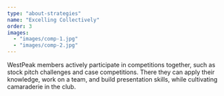 ```yaml
---
type: "about-strategies"
name: "Excelling Collectively"
order: 3
images:
  - "images/comp-1.jpg"
  - "images/comp-2.jpg"
---
```


WestPeak members actively participate in competitions together, such as stock pitch challenges and case competitions. There they can apply their knowledge, work on a team, and build presentation skills, while cultivating camaraderie in the club.
